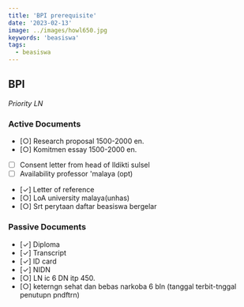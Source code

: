 ```yaml
---
title: 'BPI prerequisite'
date: '2023-02-13'
image: ../images/howl650.jpg
keywords: 'beasiswa'
tags:
  - beasiswa
---
```


## BPI

_Priority LN_

### Active Documents

- [○] Research proposal 1500-2000 en.
- [○] Komitmen essay 1500-2000 en.
- [ ] Consent letter from head of lldikti sulsel
- [ ] Availability professor 'malaya (opt)
- [✓] Letter of reference
- [○] LoA university malaya(unhas)
- [○] Srt perytaan daftar beasiswa bergelar

### Passive Documents

- [✓] Diploma
- [✓] Transcript
- [✓] ID card
- [✓] NIDN
- [○] LN ic 6 DN itp 450.
- [○] keterngn sehat dan bebas narkoba 6 bln (tanggal terbit-tnggal penutupn pndftrn)
